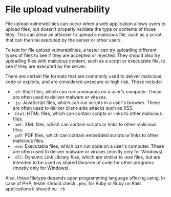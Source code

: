 # File upload vulnerability

File upload vulnerabilities can occur when a web application allows users to upload files, but doesn't properly validate the type or contents of those files. This can allow an attacker to upload a malicious file, such as a script, that can then be executed by the server or other users.

To test for file upload vulnerabilities, a tester can try uploading different types of files to see if they are accepted or rejected. They should also try uploading files with malicious content, such as a script or executable file, to see if they are executed by the server.

There are certain file formats that are commonly used to deliver malicious code or exploits, and are considered unsecure or high risk. These include:

* `.sh`: Shell files, which can run commands on a user's computer. These are often used to deliver malware or viruses.
* `.js`: JavaScript files, which can run scripts in a user's browser. These are often used to deliver client-side attacks such as XSS.
* `.html`: HTML files, which can contain scripts or links to other malicious files.
* `.xml`: XML files, which can contain scripts or links to other malicious files.
* `.pdf`: PDF files, which can contain embedded scripts or links to other malicious files.
* `.exe`: Executable files, which can run code on a user's computer. These are often used to deliver malware or viruses (mostly only for Windows).
* `.dll`: Dynamic Link Library files, which are similar to .exe files, but are intended to be used as shared libraries of code for other programs (mostly only for Windows).

Also, these filetype depends upon programming language offering using. In case of PHP, tester should check `.php`, for Ruby or Ruby on Rails applications it should be `.rb`
